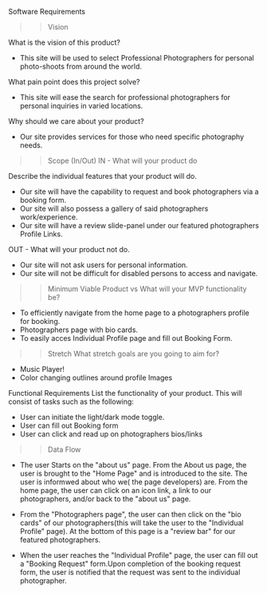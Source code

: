 Software Requirements

>> Vision

What is the vision of this product?
  - This site will be used to select Professional Photographers for personal photo-shoots from around the world.

What pain point does this project solve?
  - This site will ease the search for professional photographers for personal inquiries in varied locations.

Why should we care about your product?
  - Our site provides services for those who need specific photography needs.


>> Scope (In/Out)
IN - What will your product do

Describe the individual features that your product will do.
  - Our site will have the capability to request and book photographers via a booking form.
  - Our site will also possess a gallery of said photographers work/experience.
  - Our site will have a review slide-panel under our featured photographers Profile Links.


OUT - What will your product not do.
  - Our site will not ask users for personal information.
  - Our site will not be difficult for disabled persons to access and navigate.

>> Minimum Viable Product vs
What will your MVP functionality be?
  - To efficiently navigate from the home page to a photographers profile for booking.
  - Photographers page with bio cards.
  - To easily acces Individual Profile page and fill out Booking Form.

>>Stretch
What stretch goals are you going to aim for?
  - Music Player!
  - Color changing outlines around profile Images

Functional Requirements
List the functionality of your product. This will consist of tasks such as the following:

  - User can initiate the light/dark mode toggle.
  - User can fill out Booking form
  - User can click and read up on photographers bios/links

>>Data Flow
  - The user Starts on the "about us" page. From the About us page, the user is brought to the "Home Page" and is introduced to the site. The user is informwed about who we( the page developers) are. From the home page, the user can click on an icon link, a link to our photographers, and/or back to the "about us" page.

  - From the "Photographers page", the user can then click on the "bio cards" of our photographers(this will take the user to the "Individual Profile" page). At the bottom of this page is a "review bar" for our featured photographers.

  - When the user reaches the "Individual Profile" page, the user can fill out a "Booking Request" form.Upon completion of the booking request form, the user is notified that the request was sent to the individual photographer.
